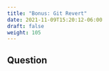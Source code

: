 ```yaml
---
title: "Bonus: Git Revert"
date: 2021-11-09T15:20:12-06:00
draft: false
weight: 105
---
```


## Question